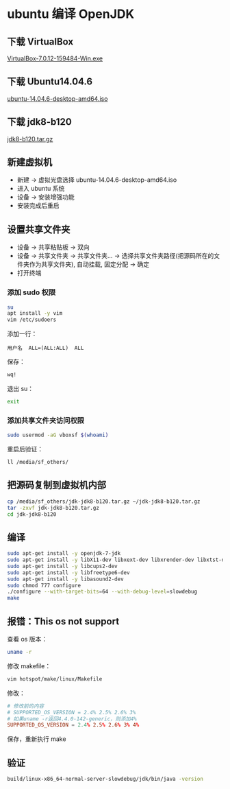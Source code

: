 # ubuntu 编译 OpenJDK

## 下载 VirtualBox

[VirtualBox-7.0.12-159484-Win.exe](https://download.virtualbox.org/virtualbox/7.0.12/VirtualBox-7.0.12-159484-Win.exe)

## 下载 Ubuntu14.04.6

[ubuntu-14.04.6-desktop-amd64.iso](https://releases.ubuntu.com/14.04/ubuntu-14.04.6-desktop-amd64.iso)

## 下载 jdk8-b120

[jdk8-b120.tar.gz](https://github.com/openjdk/jdk/archive/refs/tags/jdk8-b120.tar.gz)

## 新建虚拟机

- 新建 -> 虚拟光盘选择 ubuntu-14.04.6-desktop-amd64.iso
- 进入 ubuntu 系统
- 设备 -> 安装增强功能
- 安装完成后重启

## 设置共享文件夹

- 设备 -> 共享粘贴板 -> 双向
- 设备 -> 共享文件夹 -> 共享文件夹... -> 选择共享文件夹路径(把源码所在的文件夹作为共享文件夹), 自动挂载, 固定分配 -> 确定
- 打开终端

### 添加 sudo 权限

```sh
su
apt install -y vim
vim /etc/sudoers
```

添加一行：

```
用户名  ALL=(ALL:ALL)  ALL
```

保存：

```sh
wq!
```

退出 su：

```sh
exit
```

### 添加共享文件夹访问权限

```sh
sudo usermod -aG vboxsf $(whoami)
```

重启后验证：

```sh
ll /media/sf_others/
```

## 把源码复制到虚拟机内部

```sh
cp /media/sf_others/jdk-jdk8-b120.tar.gz ~/jdk-jdk8-b120.tar.gz
tar -zxvf jdk-jdk8-b120.tar.gz
cd jdk-jdk8-b120
```

## 编译

```sh
sudo apt-get install -y openjdk-7-jdk
sudo apt-get install -y libX11-dev libxext-dev libxrender-dev libxtst-dev libxt-dev
sudo apt-get install -y libcups2-dev
sudo apt-get install -y libfreetype6-dev
sudo apt-get install -y libasound2-dev
sudo chmod 777 configure
./configure --with-target-bits=64 --with-debug-level=slowdebug
make
```

## 报错：This os not support

查看 os 版本：

```sh
uname -r
```

修改 makefile：

```sh
vim hotspot/make/linux/Makefile
```

修改：

```conf
# 修改前的内容
# SUPPORTED_OS_VERSION = 2.4% 2.5% 2.6% 3%
# 如果uname -r返回4.4.0-142-generic，则添加4%
SUPPORTED_OS_VERSION = 2.4% 2.5% 2.6% 3% 4%
```

保存，重新执行 make

## 验证

```sh
build/linux-x86_64-normal-server-slowdebug/jdk/bin/java -version
```

